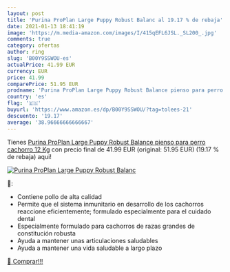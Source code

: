 ```yaml
---
layout: post
title: 'Purina ProPlan Large Puppy Robust Balanc al 19.17 % de rebaja'
date: 2021-01-13 18:41:19
image: 'https://m.media-amazon.com/images/I/415qEFL6JSL._SL200_.jpg'
comments: true
category: ofertas
author: ring
slug: 'B00Y9SSWOU-es'
actualPrice: 41.99 EUR
currency: EUR
price: 41.99
comparePrice: 51.95 EUR
prodname: 'Purina ProPlan Large Puppy Robust Balance pienso para perro cachorro 12 Kg'
country: 'es'
flag: '🇪🇸'
buyurl: 'https://www.amazon.es/dp/B00Y9SSWOU/?tag=tolees-21'
descuento: '19.17'
average: '38.96666666666667'
---
```


Tienes [Purina ProPlan Large Puppy Robust Balance pienso para perro cachorro 12 Kg](https://www.amazon.es/dp/B00Y9SSWOU/?tag=tolees-21) con precio final de  41.99 EUR (original: 51.95 EUR) (19.17 %  de rebaja) aqui!

[![Purina ProPlan Large Puppy Robust Balanc](https://m.media-amazon.com/images/I/415qEFL6JSL._SL200_.jpg)](https://www.amazon.es/dp/B00Y9SSWOU/?tag=tolees-21)

🔎:

- Contiene pollo de alta calidad
- Permite que el sistema inmunitario en desarrollo de los cachorros reaccione eficientemente; formulado especialmente para el cuidado dental
- Especialmente formulado para cachorros de razas grandes de constitución robusta
- Ayuda a mantener unas articulaciones saludables
- Ayuda a mantener una vida saludable a largo plazo

[🛒 Comprar!!!](https://www.amazon.es/dp/B00Y9SSWOU/?tag=tolees-21)
